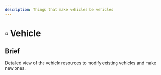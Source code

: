 ```yaml
---
description: Things that make vehicles be vehicles
---
```


# ▫ Vehicle

## Brief

Detailed view of the vehicle resources to modify existing vehicles and make new ones.

